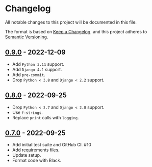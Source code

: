 # Changelog
All notable changes to this project will be documented in this file.

The format is based on [Keep a Changelog](https://keepachangelog.com/en/1.0.0/),
and this project adheres to [Semantic Versioning](https://semver.org/spec/v2.0.0.html).


## [0.9.0](https://github.com/fabiocaccamo/django-freeze/releases/tag/0.9.0) - 2022-12-09
-   Add `Python 3.11` support.
-   Add `Django 4.1` support.
-   Add `pre-commit`.
-   Drop `Python < 3.8` and `Django < 2.2` support.

## [0.8.0](https://github.com/fabiocaccamo/django-freeze/releases/tag/0.8.0) - 2022-09-25
-   Drop `Python < 3.7` and `Django < 2.0` support.
-   Use `f-strings`.
-   Replace `print` calls with `logging`.

## [0.7.0](https://github.com/fabiocaccamo/django-freeze/releases/tag/0.7.0) - 2022-09-25
-   Add initial test suite and GitHub CI. #10
-   Add requirements files.
-   Update setup.
-   Format code with Black.
